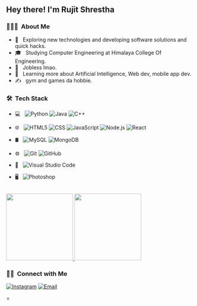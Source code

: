 

<h2> Hey there! I'm Rujit Shrestha</h2>

<h3> 👨🏻‍💻 &nbsp;About Me </h3>

- 🤔 &nbsp; Exploring new technologies and developing software solutions and quick hacks.
- 🎓 &nbsp; Studying Computer Engineering at Himalaya College Of Engineering.
- 💼 &nbsp; Jobless lmao.
- 🌱 &nbsp; Learning more about Artificial Intelligence, Web dev, mobile app dev.
- ✍️ &nbsp; gym and games da hobbie.

<h3> 🛠 &nbsp;Tech Stack</h3>

- 💻 &nbsp;
  ![Python](https://img.shields.io/badge/-Python-333333?style=flat&logo=python)
  ![Java](https://img.shields.io/badge/-Java-333333?style=flat&logo=Java&logoColor=007396)
  ![C++](https://img.shields.io/badge/-C++-333333?style=flat&logo=C%2B%2B&logoColor=00599C)

- 🌐 &nbsp;
  ![HTML5](https://img.shields.io/badge/-HTML5-333333?style=flat&logo=HTML5)
  ![CSS](https://img.shields.io/badge/-CSS-333333?style=flat&logo=CSS3&logoColor=1572B6)
  ![JavaScript](https://img.shields.io/badge/-JavaScript-333333?style=flat&logo=javascript)
  ![Node.js](https://img.shields.io/badge/-Node.js-333333?style=flat&logo=node.js)
  ![React](https://img.shields.io/badge/-React-333333?style=flat&logo=react)
- 🛢 &nbsp;
  ![MySQL](https://img.shields.io/badge/-MySQL-333333?style=flat&logo=mysql)
  ![MongoDB](https://img.shields.io/badge/-MongoDB-333333?style=flat&logo=mongodb)
- ⚙️ &nbsp;
  ![Git](https://img.shields.io/badge/-Git-333333?style=flat&logo=git)
  ![GitHub](https://img.shields.io/badge/-GitHub-333333?style=flat&logo=github)

- 🔧 &nbsp;
  ![Visual Studio Code](https://img.shields.io/badge/-Visual%20Studio%20Code-333333?style=flat&logo=visual-studio-code&logoColor=007ACC)

- 🖥 &nbsp;
  ![Photoshop](https://img.shields.io/badge/-Photoshop-333333?style=flat&logo=adobe-photoshop)


<br/>

<a href="https://github.com/Rujit69">
  <img height="180em" src="https://github-readme-stats.vercel.app/api?username=Rujit69&theme=buefy&show_icons=true" />
  <img height="180em" src="https://github-readme-stats.vercel.app/api/top-langs/?username=Rujit69&theme=buefy&layout=compact" />
</a>

<br/>

<h3> 🤝🏻 &nbsp;Connect with Me </h3>



<a href="https://www.instagram.com/rujit_shrestha/"><img alt="Instagram" src="https://img.shields.io/badge/Instagram-Rujit-blue?style=flat-square&logo=instagram"></a>
<a href="rujit33@gmail.com"><img alt="Email" src="https://img.shields.io/badge/Email-Rujit33-blue?style=flat-square&logo=gmail"></a>
</p>

⭐️
